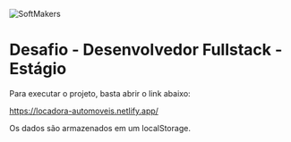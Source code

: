![SoftMakers](https://www.softmakers.com.br/assets/img/logotipo14xxhdpi.png)

# Desafio - Desenvolvedor Fullstack - Estágio

Para executar o projeto, basta abrir o link abaixo:

https://locadora-automoveis.netlify.app/

Os dados são armazenados em um localStorage.
